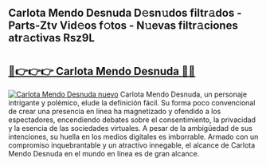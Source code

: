 ## Carlota Mendo Desnuda D𝚎sn𝚞dos filtr𝚊dos - Parts-Ztv Vid𝚎os f𝚘tos - N𝚞evas filtr𝚊ciones atr𝚊ctivas Rsz9L

# <h2><a href="http://mb3akjm.tromn.icu/?c=Carlota+Mendo+Desnuda">🔗👉👉👉 Carlota Mendo Desnuda 🔗🔗</a></h2>

[![Carlota Mendo Desnuda nuevo](https://i.imgur.com/pEAQMta.gif)](http://mb3akjm.tromn.icu/?c=Carlota+Mendo+Desnuda)
Carlota Mendo Desnuda, un personaje intrigante y polémico, elude la definición fácil. Su forma poco convencional de crear una presencia en línea ha magnetizado y ofendido a los espectadores, encendiendo debates sobre el consentimiento, la privacidad y la esencia de las sociedades virtuales. A pesar de la ambigüedad de sus intenciones, su huella en los medios digitales es imborrable. Armado con un compromiso inquebrantable y un atractivo innegable, el alcance de Carlota Mendo Desnuda en el mundo en línea es de gran alcance.
